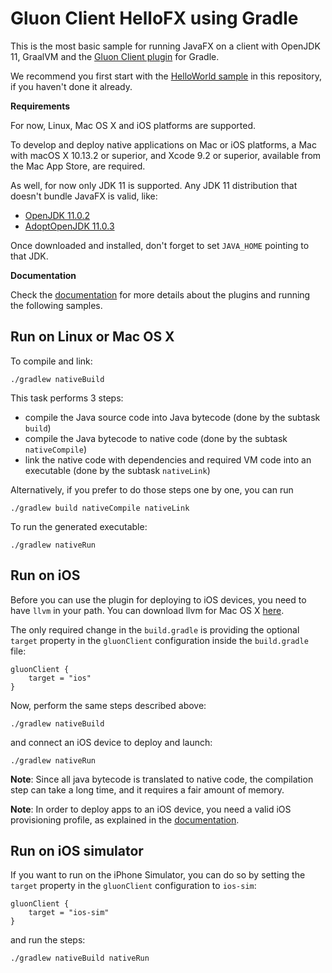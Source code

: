 # Gluon Client HelloFX using Gradle

This is the most basic sample for running JavaFX on a client with OpenJDK 11, GraalVM and the 
[Gluon Client plugin](https://github.com/gluonhq/client-gradle-plugin/)  for Gradle.

We recommend you first start with the [HelloWorld sample](https://github.com/gluonhq/client-samples/tree/master/Gradle/HelloWorld) in this repository, if you haven't done it already.

**Requirements**

For now, Linux, Mac OS X and iOS platforms are supported.
 
To develop and deploy native applications on Mac or iOS platforms, a Mac with macOS X 10.13.2 or superior, and Xcode 9.2 or superior, available from the Mac App Store, are required.

As well, for now only JDK 11 is supported. Any JDK 11 distribution that doesn't bundle JavaFX is valid, like:

- [OpenJDK 11.0.2](https://download.java.net/java/GA/jdk11/9/GPL/openjdk-11.0.2_osx-x64_bin.tar.gz)
- [AdoptOpenJDK 11.0.3](https://github.com/AdoptOpenJDK/openjdk11-binaries/releases/download/jdk-11.0.3%2B7/OpenJDK11U-jdk_x64_mac_hotspot_11.0.3_7.tar.gz) 

Once downloaded and installed, don't forget to set `JAVA_HOME` pointing to that JDK.

**Documentation**

Check the [documentation](https://docs.gluonhq.com/client) for more details about the plugins and running the following samples.

## Run on Linux or Mac OS X

To compile and link:

    ./gradlew nativeBuild
    
This task performs 3 steps: 

* compile the Java source code into Java bytecode (done by the subtask `build`)
* compile the Java bytecode to native code (done by the subtask `nativeCompile`)
* link the native code with dependencies and required VM code into an executable (done by the subtask `nativeLink`)

Alternatively, if you prefer to do those steps one by one, you can run

    ./gradlew build nativeCompile nativeLink

To run the generated executable:
    
    ./gradlew nativeRun

## Run on iOS

Before you can use the plugin for deploying to iOS devices, you need to have `llvm` in your path. You can download llvm for 
Mac OS X <a href="http://releases.llvm.org/6.0.0/clang+llvm-6.0.0-x86_64-apple-darwin.tar.xz">here</a>.

The only required change in the `build.gradle` is providing the optional `target` property in the `gluonClient` configuration inside the `build.gradle` file:
```
gluonClient {
    target = "ios"
}
```

Now, perform the same steps described above:

    ./gradlew nativeBuild
    
and connect an iOS device to deploy and launch:
    
    ./gradlew nativeRun

**Note**: Since all java bytecode is translated to native code, the compilation step can take a long time, and it requires a fair amount of memory.

**Note**: In order to deploy apps to an iOS device, you need a valid iOS provisioning profile, as explained in the [documentation](https://docs.gluonhq.com/client/#_ios_deployment).

## Run on iOS simulator

If you want to run on the iPhone Simulator, you can do so by setting the `target` property in the `gluonClient` configuration to `ios-sim`:
```
gluonClient {
    target = "ios-sim"
}
```

and run the steps:

    ./gradlew nativeBuild nativeRun
